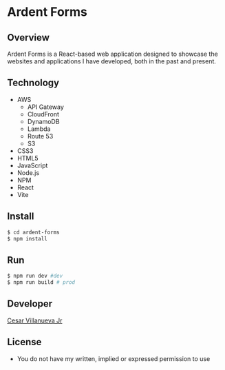 # Ardent Forms

## Overview
Ardent Forms is a React-based web application designed to showcase the websites and applications I have developed, both in the past and present.

## Technology
+ AWS
  + API Gateway
  + CloudFront
  + DynamoDB
  + Lambda
  + Route 53
  + S3
+ CSS3
+ HTML5
+ JavaScript
+ Node.js
+ NPM
+ React
+ Vite

## Install
```bash
$ cd ardent-forms
$ npm install
```

## Run
```bash
$ npm run dev #dev
$ npm run build # prod
```

## Developer
[Cesar Villanueva Jr](https://ardentforms.com)

## License
+ You do not have my written, implied or expressed permission to use